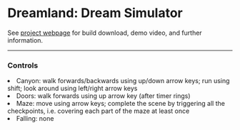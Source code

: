 <h1> Dreamland: Dream Simulator</h1>
See <a href="https://ccrma.stanford.edu/~jjmills/256A/final/">project webpage</a> for build download, demo video, and further information.

------------
<h3> Controls </h3>
<li>Canyon: walk forwards/backwards using up/down arrow keys; run using
        shift; look around using left/right arrow keys</li>
<li>Doors: walk forwards using up arrow key (after timer rings)</li>
<li>Maze: move using arrow keys; complete the scene by triggering all the
        checkpoints, i.e. covering each part of the maze at least once</li>
<li>Falling: none</li>
